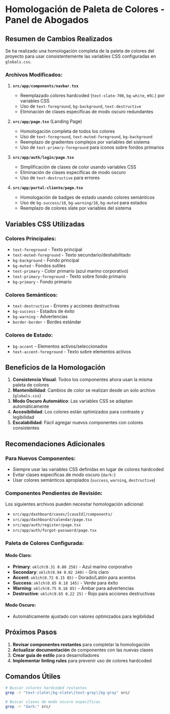 # Homologación de Paleta de Colores - Panel de Abogados

## Resumen de Cambios Realizados

Se ha realizado una homologación completa de la paleta de colores del proyecto para usar consistentemente las variables CSS configuradas en `globals.css`.

### Archivos Modificados:

1. **`src/app/components/navbar.tsx`**
   - Reemplazado colores hardcoded (`text-slate-700`, `bg-white`, etc.) por variables CSS
   - Uso de `text-foreground`, `bg-background`, `text-destructive`
   - Eliminación de clases específicas de modo oscuro redundantes

2. **`src/app/page.tsx`** (Landing Page)
   - Homologación completa de todos los colores
   - Uso de `text-foreground`, `text-muted-foreground`, `bg-background`
   - Reemplazo de gradientes complejos por variables del sistema
   - Uso de `text-primary-foreground` para iconos sobre fondos primarios

3. **`src/app/auth/login/page.tsx`**
   - Simplificación de clases de color usando variables CSS
   - Eliminación de clases específicas de modo oscuro
   - Uso de `text-destructive` para errores

4. **`src/app/portal-cliente/page.tsx`**
   - Homologación de badges de estado usando colores semánticos
   - Uso de `bg-success/10`, `bg-warning/10`, `bg-muted` para estados
   - Reemplazo de colores slate por variables del sistema

## Variables CSS Utilizadas

### Colores Principales:
- `text-foreground` - Texto principal
- `text-muted-foreground` - Texto secundario/deshabilitado
- `bg-background` - Fondo principal
- `bg-muted` - Fondos sutiles
- `text-primary` - Color primario (azul marino corporativo)
- `text-primary-foreground` - Texto sobre fondo primario
- `bg-primary` - Fondo primario

### Colores Semánticos:
- `text-destructive` - Errores y acciones destructivas
- `bg-success` - Estados de éxito
- `bg-warning` - Advertencias
- `border-border` - Bordes estándar

### Colores de Estado:
- `bg-accent` - Elementos activos/seleccionados
- `text-accent-foreground` - Texto sobre elementos activos

## Beneficios de la Homologación

1. **Consistencia Visual**: Todos los componentes ahora usan la misma paleta de colores
2. **Mantenibilidad**: Cambios de color se realizan desde un solo archivo (`globals.css`)
3. **Modo Oscuro Automático**: Las variables CSS se adaptan automáticamente
4. **Accesibilidad**: Los colores están optimizados para contraste y legibilidad
5. **Escalabilidad**: Fácil agregar nuevos componentes con colores consistentes

## Recomendaciones Adicionales

### Para Nuevos Componentes:
- Siempre usar las variables CSS definidas en lugar de colores hardcoded
- Evitar clases específicas de modo oscuro (`dark:`)
- Usar colores semánticos apropiados (`success`, `warning`, `destructive`)

### Componentes Pendientes de Revisión:
Los siguientes archivos pueden necesitar homologación adicional:
- `src/app/dashboard/cases/[caseId]/components/`
- `src/app/dashboard/calendar/page.tsx`
- `src/app/auth/register/page.tsx`
- `src/app/auth/forgot-password/page.tsx`

### Paleta de Colores Configurada:

#### Modo Claro:
- **Primary**: `oklch(0.31 0.08 258)` - Azul marino corporativo
- **Secondary**: `oklch(0.94 0.02 240)` - Gris claro
- **Accent**: `oklch(0.72 0.15 85)` - Dorado/Latón para acentos
- **Success**: `oklch(0.65 0.18 145)` - Verde para éxito
- **Warning**: `oklch(0.75 0.18 85)` - Ámbar para advertencias
- **Destructive**: `oklch(0.65 0.22 25)` - Rojo para acciones destructivas

#### Modo Oscuro:
- Automáticamente ajustado con valores optimizados para legibilidad

## Próximos Pasos

1. **Revisar componentes restantes** para completar la homologación
2. **Actualizar documentación** de componentes con las nuevas clases
3. **Crear guía de estilo** para desarrolladores
4. **Implementar linting rules** para prevenir uso de colores hardcoded

## Comandos Útiles

```bash
# Buscar colores hardcoded restantes
grep -r "text-slate\|bg-slate\|text-gray\|bg-gray" src/

# Buscar clases de modo oscuro específicas
grep -r "dark:" src/
```